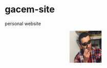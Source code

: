 # gacem-site
personal website

<p align="center">
    <img src="https://raw.githubusercontent.com/Jervi-sir/gacem-site/main/1.png" width="100" height="100" >
</p>
